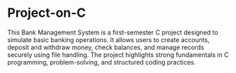 # Project-on-C
This Bank Management System is a first-semester C project designed to simulate basic banking operations. It allows users to create accounts, deposit and withdraw money, check balances, and manage records securely using file handling. The project highlights strong fundamentals in C programming, problem-solving, and structured coding practices.
